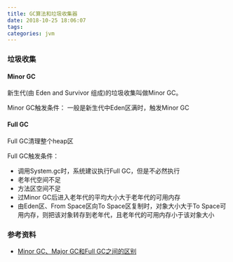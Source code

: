```yaml
---
title: GC算法和垃圾收集器
date: 2018-10-25 18:06:07
tags:
categories: jvm
---
```

### 垃圾收集

#### Minor GC
新生代(由 Eden and Survivor 组成)的垃圾收集叫做Minor GC。

Minor GC触发条件： 一般是新生代中Eden区满时，触发Minor GC

#### Full GC
Full GC清理整个heap区

Full GC触发条件：
- 调用System.gc时，系统建议执行Full GC，但是不必然执行
- 老年代空间不足
- 方法区空间不足
- 过Minor GC后进入老年代的平均大小大于老年代的可用内存
- 由Eden区、From Space区向To Space区复制时，对象大小大于To Space可用内存，则把该对象转存到老年代，且老年代的可用内存小于该对象大小
### 参考资料
- [Minor GC、Major GC和Full GC之间的区别](https://segmentfault.com/a/1190000007723051)